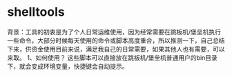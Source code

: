 # shelltools

背景：工具的初衷是为了个人日常运维使用，因为经常需要在跳板机/堡垒机执行一些命令，大部分时候每天使用的命令或脚本高度重合，所以推测一下，自己总结下来，供资金使用目前来说，满足我自己的日常需要，如果其他人也有需要，可以来取。 1、如何使用？ 这些脚本可以直接放在跳板机/堡垒机普通用户的bin目录下，就会变成环境变量，快捷键会自动提示。
